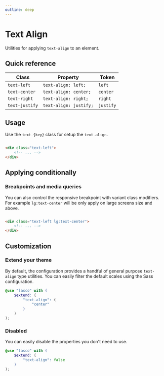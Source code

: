 ```yaml
---
outline: deep
---
```


# Text Align

Utilities for applying `text-align` to an element.

## Quick reference

| Class          | Property               | Token     |
|----------------|------------------------|-----------|
| `text-left`    | `text-align: left;`    | `left`    |
| `text-center`  | `text-align: center;`  | `center`  |
| `text-right`   | `text-align: right;`   | `right`   |
| `text-justify` | `text-align: justify;` | `justify` |

## Usage

Use the `text-{key}` class for setup the `text-align`.

```html

<div class="text-left">
    <!-- ... -->
</div>
```

## Applying conditionally

### Breakpoints and media queries

You can also control the responsive breakpoint with variant class modifiers. For example `lg:text-center` will be only
apply on large screens size and above.

```html

<div class="text-left lg:text-center">
    <!-- ... -->
</div>
```

## Customization

### Extend your theme

By default, the configuration provides a handful of general purpose `text-align` type utilities. You can easily filter
the default scales using the Sass configuration.

```scss
@use "lasco" with (
    $extend: (
        "text-align": (
            "center"
        )
    )
);
```

### Disabled

You can easily disable the properties you don't need to use.

```scss
@use "lasco" with (
    $extend: (
        "text-align": false
    )
);
```
